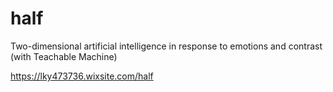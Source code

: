 # half
Two-dimensional artificial intelligence in response to emotions and contrast (with Teachable Machine)

https://lky473736.wixsite.com/half
